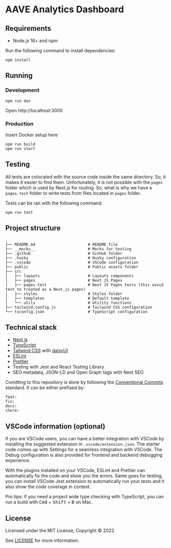 # AAVE Analytics Dashboard

## Requirements

- Node.js 16+ and npm

Run the following command to install dependencies:

```shell
npm install
```

## Running

### Development

```shell
npm run dev
```

Open http://localhost:3000

### Production

Insert Docker setup here

```shell
npm run build
npm run start
```

## Testing

All tests are colocated with the source code inside the same directory. So, it makes it easier to find them. Unfortunately, it is not possible with the `pages` folder which is used by Next.js for routing. So, what is why we have a `pages.test` folder to write tests from files located in `pages` folder.

Tests can be ran with the following command:

```shell
npm run test
```

## Project structure

```shell
.
├── README.md                       # README file
├── __mocks__                       # Mocks for testing
├── .github                         # GitHub folder
├── .husky                          # Husky configuration
├── .vscode                         # VSCode configuration
├── public                          # Public assets folder
├── src
│   ├── layouts                     # Layouts components
│   ├── pages                       # Next JS Pages
│   ├── pages.test                  # Next JS Pages tests (this avoid test to treated as a Next.js pages)
│   ├── styles                      # Styles folder
│   ├── templates                   # Default template
│   └── utils                       # Utility functions
├── tailwind.config.js              # Tailwind CSS configuration
└── tsconfig.json                   # TypeScript configuration
```

## Technical stack

- [Next.js](https://nextjs.org)
- [TypeScript](https://www.typescriptlang.org)
- [Tailwind CSS](https://tailwindcss.com) with [daisyUI](https://daisyui.com)
- [ESLint](https://eslint.org)
- [Prettier](https://prettier.io)
- Testing with Jest and React Testing Library
- SEO metadata, JSON-LD and Open Graph tags with Next SEO

Comitting to this repository is done by following the [Conventional Commits](https://www.conventionalcommits.org/en/v1.0.0/) standard. It can be either prefixed by:

```
feat:
fix:
docs:
chore:
```

## VSCode information (optional)

If you are VSCode users, you can have a better integration with VSCode by installing the suggested extension in `.vscode/extension.json`. The starter code comes up with Settings for a seamless integration with VSCode. The Debug configuration is also provided for frontend and backend debugging experience.

With the plugins installed on your VSCode, ESLint and Prettier can automatically fix the code and show you the errors. Same goes for testing, you can install VSCode Jest extension to automatically run your tests and it also show the code coverage in context.

Pro tips: if you need a project wide type checking with TypeScript, you can run a build with <kbd>Cmd</kbd> + <kbd>Shift</kbd> + <kbd>B</kbd> on Mac.

## License

Licensed under the MIT License, Copyright © 2022

See [LICENSE](LICENSE) for more information.

